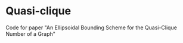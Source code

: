 # Quasi-clique
Code for paper "An Ellipsoidal Bounding Scheme for the Quasi-Clique Number of a Graph"

